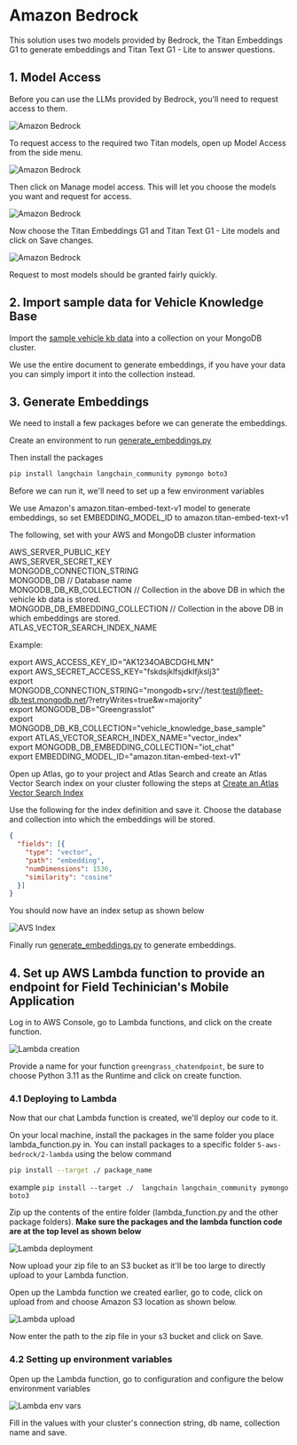 # Amazon Bedrock

This solution uses two models provided by Bedrock, the Titan Embeddings G1 to generate embeddings and Titan Text G1 - Lite to answer questions.

## 1. Model Access

Before you can use the LLMs provided by Bedrock, you'll need to request access to them. 

![Amazon Bedrock](../media/bedrock-2.png)

To request access to the required two Titan models, open up Model Access from the side menu.

![Amazon Bedrock](../media/bedrock-3.png)

Then click on Manage model access. This will let you choose the models you want and request for access.

![Amazon Bedrock](../media/bedrock-4.png)

Now choose the Titan Embeddings G1 and Titan Text G1 - Lite models and click on Save changes.

![Amazon Bedrock](../media/bedrock-5.png)

Request to most models should be granted fairly quickly.

## 2. Import sample data for Vehicle Knowledge Base

Import the [sample vehicle kb data](./1-generate-embeddings/data/vehicle_knowledge_base_sample.json) into a collection on your MongoDB cluster.

We use the entire document to generate embeddings, if you have your data you can simply import it into the collection instead.

## 3. Generate Embeddings

We need to install a few packages before we can generate the embeddings.

Create an environment to run [generate_embeddings.py](./1-generate-embeddings/generate_embeddings.py)

Then install the packages

```bash
pip install langchain langchain_community pymongo boto3
```

Before we can run it, we'll need to set up a few environment variables

We use Amazon's amazon.titan-embed-text-v1 model to generate embeddings, so set EMBEDDING_MODEL_ID to amazon.titan-embed-text-v1

The following, set with your AWS and MongoDB cluster information

AWS_SERVER_PUBLIC_KEY<br>
AWS_SERVER_SECRET_KEY<br>
MONGODB_CONNECTION_STRING<br>
MONGODB_DB // Database name<br>
MONGODB_DB_KB_COLLECTION // Collection in the above DB in which the vehicle kb data is stored.<br>
MONGODB_DB_EMBEDDING_COLLECTION // Collection in the above DB in which embeddings are stored.<br>
ATLAS_VECTOR_SEARCH_INDEX_NAME<br>

Example:

export AWS_ACCESS_KEY_ID="AK1234OABCDGHLMN"<br>
export AWS_SECRET_ACCESS_KEY="fskdsjklfsjdklfjkslj3"<br>
export MONGODB_CONNECTION_STRING="mongodb+srv://test:test@fleet-db.test.mongodb.net/?retryWrites=true&w=majority"<br>
export MONGODB_DB="GreengrassIot"<br>
export MONGODB_DB_KB_COLLECTION="vehicle_knowledge_base_sample"<br>
export ATLAS_VECTOR_SEARCH_INDEX_NAME="vector_index"<br>
export MONGODB_DB_EMBEDDING_COLLECTION="iot_chat"<br>
export EMBEDDING_MODEL_ID="amazon.titan-embed-text-v1"<br>

Open up Atlas, go to your project and Atlas Search and create an Atlas Vector Search index on your cluster following the steps at [Create an Atlas Vector Search Index](https://www.mongodb.com/docs/atlas/atlas-vector-search/create-index/#create-an-atlas-vector-search-index)

Use the following for the index definition and save it. Choose the database and collection into which the embeddings will be stored.

```json
{
  "fields": [{
    "type": "vector",
    "path": "embedding",
    "numDimensions": 1536,
    "similarity": "cosine"
  }]
}
```

You should now have an index setup as shown below

![AVS Index](../media/avs-index.png)

Finally run [generate_embeddings.py](./1-generate-embeddings/generate_embeddings.py) to generate embeddings.

## 4. Set up AWS Lambda function to provide an endpoint for Field Techinician's Mobile Application

Log in to AWS Console, go to Lambda functions, and click on the create function.

![Lambda creation](../media/lambda-function-creation.png)

Provide a name for your function ```greengrass_chatendpoint```, be sure to choose Python 3.11 as the Runtime and click on create function.

### 4.1 Deploying to Lambda

Now that our chat Lambda function is created, we'll deploy our code to it.

On your local machine, install the packages in the same folder you place lambda_function.py in. You can install packages to a specific folder ```5-aws-bedrock/2-lambda``` using the below command

```bash
pip install --target ./ package_name
```
example ```pip install --target ./  langchain langchain_community pymongo boto3```

Zip up the contents of the entire folder (lambda_function.py and the other package folders). **Make sure the packages and the lambda function code are at the top level as shown below**

![Lambda deployment](../media/lambda-deploy-1.png)

Now upload your zip file to an S3 bucket as it'll be too large to directly upload to your Lambda function.

Open up the Lambda function we created earlier, go to code, click on upload from and choose Amazon S3 location as shown below.

![Lambda upload](../media/lambda-upload-s3.png)

Now enter the path to the zip file in your s3 bucket and click on Save.

### 4.2 Setting up environment variables

Open up the Lambda function, go to configuration and configure the below environment variables

![Lambda env vars](../media/chat-env-vars.png)

Fill in the values with your cluster's connection string, db name, collection name and save.
